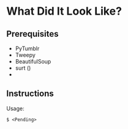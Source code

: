 # What Did It Look Like?

## Prerequisites

* PyTumblr
* Tweepy
* BeautifulSoup
* surt ()
* <Pending>

## Instructions

Usage:

```
$ <Pending>
```